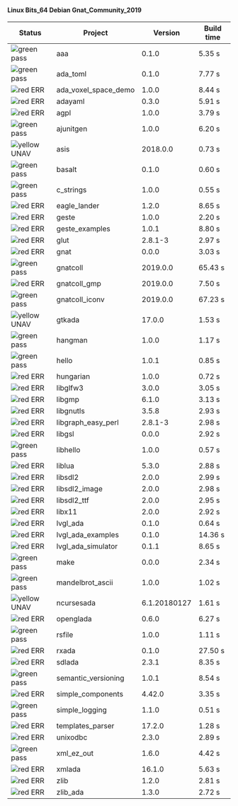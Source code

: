#### Linux Bits_64 Debian Gnat_Community_2019

| Status | Project | Version | Build time |
| --- | --- | --- | --- |
|![green](https://placehold.it/8/00aa00/000000?text=+) pass | aaa | 0.1.0 |  5.35 s |
|![green](https://placehold.it/8/00aa00/000000?text=+) pass | ada_toml | 0.1.0 |  7.77 s |
|![red](https://placehold.it/8/ff0000/000000?text=+) ERR  | ada_voxel_space_demo | 1.0.0 |  8.44 s |
|![red](https://placehold.it/8/ff0000/000000?text=+) ERR  | adayaml | 0.3.0 |  5.91 s |
|![red](https://placehold.it/8/ff0000/000000?text=+) ERR  | agpl | 1.0.0 |  3.79 s |
|![green](https://placehold.it/8/00aa00/000000?text=+) pass | ajunitgen | 1.0.0 |  6.20 s |
|![yellow](https://placehold.it/8/ffbb00/000000?text=+) UNAV | asis | 2018.0.0 |  0.73 s |
|![green](https://placehold.it/8/00aa00/000000?text=+) pass | basalt | 0.1.0 |  0.60 s |
|![green](https://placehold.it/8/00aa00/000000?text=+) pass | c_strings | 1.0.0 |  0.55 s |
|![red](https://placehold.it/8/ff0000/000000?text=+) ERR  | eagle_lander | 1.2.0 |  8.65 s |
|![red](https://placehold.it/8/ff0000/000000?text=+) ERR  | geste | 1.0.0 |  2.20 s |
|![red](https://placehold.it/8/ff0000/000000?text=+) ERR  | geste_examples | 1.0.1 |  8.80 s |
|![red](https://placehold.it/8/ff0000/000000?text=+) ERR  | glut | 2.8.1-3 |  2.97 s |
|![red](https://placehold.it/8/ff0000/000000?text=+) ERR  | gnat | 0.0.0 |  3.03 s |
|![green](https://placehold.it/8/00aa00/000000?text=+) pass | gnatcoll | 2019.0.0 |  65.43 s |
|![red](https://placehold.it/8/ff0000/000000?text=+) ERR  | gnatcoll_gmp | 2019.0.0 |  7.50 s |
|![green](https://placehold.it/8/00aa00/000000?text=+) pass | gnatcoll_iconv | 2019.0.0 |  67.23 s |
|![yellow](https://placehold.it/8/ffbb00/000000?text=+) UNAV | gtkada | 17.0.0 |  1.53 s |
|![green](https://placehold.it/8/00aa00/000000?text=+) pass | hangman | 1.0.0 |  1.17 s |
|![green](https://placehold.it/8/00aa00/000000?text=+) pass | hello | 1.0.1 |  0.85 s |
|![red](https://placehold.it/8/ff0000/000000?text=+) ERR  | hungarian | 1.0.0 |  0.72 s |
|![red](https://placehold.it/8/ff0000/000000?text=+) ERR  | libglfw3 | 3.0.0 |  3.05 s |
|![red](https://placehold.it/8/ff0000/000000?text=+) ERR  | libgmp | 6.1.0 |  3.13 s |
|![red](https://placehold.it/8/ff0000/000000?text=+) ERR  | libgnutls | 3.5.8 |  2.93 s |
|![red](https://placehold.it/8/ff0000/000000?text=+) ERR  | libgraph_easy_perl | 2.8.1-3 |  2.98 s |
|![red](https://placehold.it/8/ff0000/000000?text=+) ERR  | libgsl | 0.0.0 |  2.92 s |
|![green](https://placehold.it/8/00aa00/000000?text=+) pass | libhello | 1.0.0 |  0.57 s |
|![red](https://placehold.it/8/ff0000/000000?text=+) ERR  | liblua | 5.3.0 |  2.88 s |
|![red](https://placehold.it/8/ff0000/000000?text=+) ERR  | libsdl2 | 2.0.0 |  2.99 s |
|![red](https://placehold.it/8/ff0000/000000?text=+) ERR  | libsdl2_image | 2.0.0 |  2.98 s |
|![red](https://placehold.it/8/ff0000/000000?text=+) ERR  | libsdl2_ttf | 2.0.0 |  2.95 s |
|![red](https://placehold.it/8/ff0000/000000?text=+) ERR  | libx11 | 2.0.0 |  2.92 s |
|![red](https://placehold.it/8/ff0000/000000?text=+) ERR  | lvgl_ada | 0.1.0 |  0.64 s |
|![red](https://placehold.it/8/ff0000/000000?text=+) ERR  | lvgl_ada_examples | 0.1.0 |  14.36 s |
|![red](https://placehold.it/8/ff0000/000000?text=+) ERR  | lvgl_ada_simulator | 0.1.1 |  8.65 s |
|![green](https://placehold.it/8/00aa00/000000?text=+) pass | make | 0.0.0 |  2.34 s |
|![green](https://placehold.it/8/00aa00/000000?text=+) pass | mandelbrot_ascii | 1.0.0 |  1.02 s |
|![yellow](https://placehold.it/8/ffbb00/000000?text=+) UNAV | ncursesada | 6.1.20180127 |  1.61 s |
|![red](https://placehold.it/8/ff0000/000000?text=+) ERR  | openglada | 0.6.0 |  6.27 s |
|![green](https://placehold.it/8/00aa00/000000?text=+) pass | rsfile | 1.0.0 |  1.11 s |
|![red](https://placehold.it/8/ff0000/000000?text=+) ERR  | rxada | 0.1.0 |  27.50 s |
|![red](https://placehold.it/8/ff0000/000000?text=+) ERR  | sdlada | 2.3.1 |  8.35 s |
|![green](https://placehold.it/8/00aa00/000000?text=+) pass | semantic_versioning | 1.0.1 |  8.54 s |
|![red](https://placehold.it/8/ff0000/000000?text=+) ERR  | simple_components | 4.42.0 |  3.35 s |
|![green](https://placehold.it/8/00aa00/000000?text=+) pass | simple_logging | 1.1.0 |  0.51 s |
|![red](https://placehold.it/8/ff0000/000000?text=+) ERR  | templates_parser | 17.2.0 |  1.28 s |
|![red](https://placehold.it/8/ff0000/000000?text=+) ERR  | unixodbc | 2.3.0 |  2.89 s |
|![green](https://placehold.it/8/00aa00/000000?text=+) pass | xml_ez_out | 1.6.0 |  4.42 s |
|![red](https://placehold.it/8/ff0000/000000?text=+) ERR  | xmlada | 16.1.0 |  5.63 s |
|![red](https://placehold.it/8/ff0000/000000?text=+) ERR  | zlib | 1.2.0 |  2.81 s |
|![red](https://placehold.it/8/ff0000/000000?text=+) ERR  | zlib_ada | 1.3.0 |  2.72 s |
